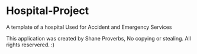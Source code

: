# Hospital-Project
A template of a hospital Used for Accident and Emergency Services

This application was created by Shane Proverbs,
No copying or stealing.
All rights reservered. :)
